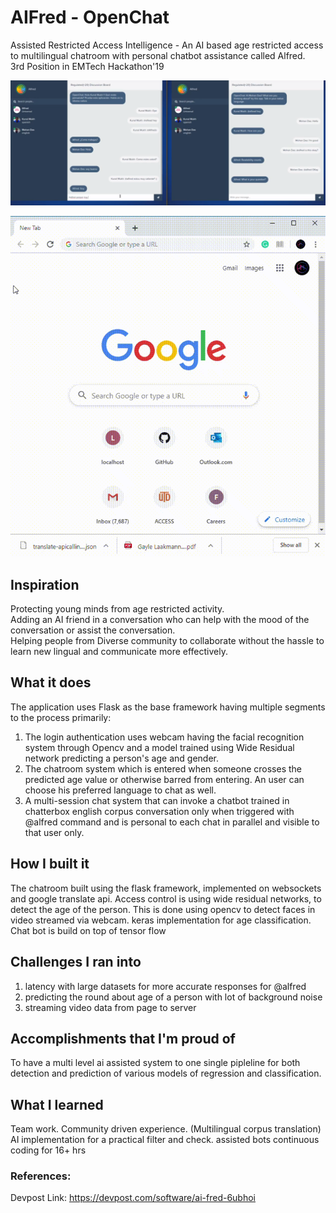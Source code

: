 # AIFred - OpenChat

Assisted Restricted Access Intelligence - An AI based age restricted access to multilingual chatroom with personal chatbot assistance called Alfred.  
3rd Position in EMTech Hackathon'19

[![Everything Is AWESOME](https://github.com/mahandas/AIFred/blob/master/alfred.jpg)](https://www.youtube.com/watch?v=qIXZfg3VyG8&feature=emb_logo "Everything Is AWESOME")
  
  
  
![demo](https://github.com/mahandas/OpenChat/blob/master/OpenChatDemo.gif)
  
    
## Inspiration
  
Protecting young minds from age restricted activity.  
Adding an AI friend in a conversation who can help with the mood of the conversation or assist the conversation.  
Helping people from Diverse community to collaborate without the hassle to learn new lingual and communicate more effectively.  
  
## What it does
  
The application uses Flask as the base framework having multiple segments to the process primarily:  

1) The login authentication uses webcam having the facial recognition system through Opencv and a model trained using Wide Residual network predicting a person's age and gender.  
2) The chatroom system which is entered when someone crosses the predicted age value or otherwise barred from entering. An user can choose his preferred language to chat as well.  
3) A multi-session chat system that can invoke a chatbot trained in chatterbox english corpus conversation only when triggered with @alfred command and is personal to each chat in parallel and visible to that user only.

## How I built it
  
The chatroom built using the flask framework, implemented on websockets and google translate api. Access control is using wide residual networks, to detect the age of the person. This is done using opencv to detect faces in video streamed via webcam. keras implementation for age classification. Chat bot is build on top of tensor flow  
  
## Challenges I ran into
  
1. latency with large datasets for more accurate responses for @alfred
2. predicting the round about age of a person with lot of background noise
3. streaming video data from page to server
  
## Accomplishments that I'm proud of
  
To have a multi level ai assisted system to one single pipleline for both detection and prediction of various models of regression and classification.

## What I learned
  
Team work. Community driven experience. (Multilingual corpus translation) AI implementation for a practical filter and check. assisted bots continuous coding for 16+ hrs

### References:
Devpost Link: https://devpost.com/software/ai-fred-6ubhoi
